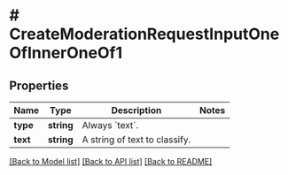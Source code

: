 # # CreateModerationRequestInputOneOfInnerOneOf1

## Properties

Name | Type | Description | Notes
------------ | ------------- | ------------- | -------------
**type** | **string** | Always &#x60;text&#x60;. |
**text** | **string** | A string of text to classify. |

[[Back to Model list]](../../README.md#models) [[Back to API list]](../../README.md#endpoints) [[Back to README]](../../README.md)
